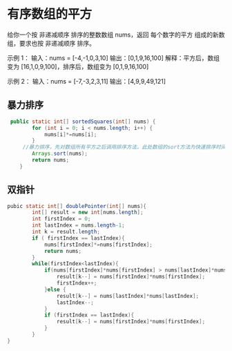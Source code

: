 # 有序数组的平方

给你一个按 非递减顺序 排序的整数数组 nums，返回 每个数字的平方 组成的新数组，要求也按 非递减顺序 排序。

示例 1： 输入：nums = [-4,-1,0,3,10] 输出：[0,1,9,16,100] 解释：平方后，数组变为 [16,1,0,9,100]，排序后，数组变为 [0,1,9,16,100]

示例 2： 输入：nums = [-7,-3,2,3,11] 输出：[4,9,9,49,121]

## 暴力排序

```java
 public static int[] sortedSquares(int[] nums) {
        for (int i = 0; i < nums.length; i++) {
            nums[i]*=nums[i];
        }
     //暴力排序，先对数组所有平方之后调用排序方法，此处数组的sort方法为快速排序时间复杂度为nlogn
        Arrays.sort(nums);
        return nums;
    }
```

## 双指针

```java
pubic static int[] doublePointer(int[] nums){
		int[] result = new int[nums.length];
    	int firstIndex = 0;
    	int lastIndex = nums.length-1;
    	int k = result.length;
    	if ( firstIndex == lastIndex){
            nums[firstIndex]*=nums[firstIndex];
            return nums;
        }
    	while(firstIndex<lastIndex){
            if(nums[firstIndex]*nums[firstIndex] > nums[lastIndex]*nums[lastIndex]){
                result[k--] = nums[firstIndex]*nums[firstIndex];
                firstIndex++;
            }else {
                result[k--] = nums[lastIndex]*nums[lastIndex];
                lastIndex--;
            }
            if (firstIndex == lastIndex){
                result[k--] = nums[firstIndex]*nums[firstIndex];
            }
        }
}
```

